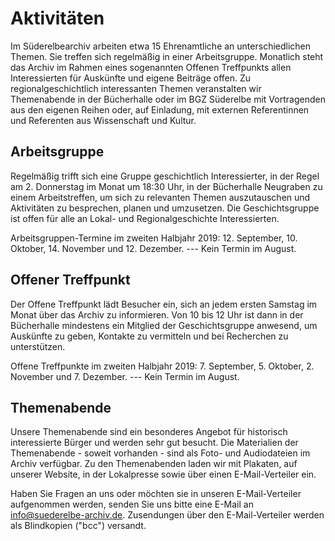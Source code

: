 # Aktivitäten

Im Süderelbearchiv arbeiten etwa 15 Ehrenamtliche an unterschiedlichen Themen. Sie treffen sich regelmäßig in einer Arbeitsgruppe. Monatlich
steht das Archiv im Rahmen eines sogenannten Offenen Treffpunkts allen Interessierten für Auskünfte und eigene Beiträge offen. Zu regionalgeschichtlich interessanten Themen veranstalten wir Themenabende in der Bücherhalle oder im BGZ Süderelbe mit Vortragenden aus den eigenen Reihen oder, auf Einladung, mit externen Referentinnen und Referenten aus Wissenschaft und Kultur.

## Arbeitsgruppe

Regelmäßig trifft sich eine Gruppe geschichtlich Interessierter, in der Regel am 2. Donnerstag im Monat um 18:30 Uhr, in der Bücherhalle Neugraben zu einem Arbeitstreffen, um sich zu relevanten Themen auszutauschen und Aktivitäten zu besprechen, planen und umzusetzen. Die Geschichtsgruppe ist offen für alle an Lokal- und Regionalgeschichte Interessierten.

Arbeitsgruppen-Termine im zweiten Halbjahr 2019: 12. September, 10. Oktober, 14. November und 12. Dezember. --- Kein Termin im August.


## Offener Treffpunkt

Der Offene Treffpunkt lädt Besucher ein, sich an jedem ersten Samstag im Monat über das Archiv zu informieren. Von 10 bis 12 Uhr ist dann in der Bücherhalle mindestens ein Mitglied der Geschichtsgruppe anwesend, um Auskünfte zu geben, Kontakte zu vermitteln und bei Recherchen zu unterstützen.

Offene Treffpunkte im zweiten Halbjahr 2019: 7. September, 5. Oktober, 2. November und 7. Dezember. --- Kein Termin im August.

## Themenabende

Unsere Themenabende sind ein besonderes Angebot für historisch interessierte Bürger und werden sehr gut besucht. Die Materialien der
Themenabende - soweit vorhanden - sind als Foto- und Audiodateien im Archiv verfügbar. Zu den Themenabenden laden wir mit Plakaten, auf unserer Website, in der Lokalpresse sowie über einen E-Mail-Verteiler ein.

Haben Sie Fragen an uns oder möchten sie in unseren E-Mail-Verteiler aufgenommen werden, senden Sie uns bitte eine E-Mail an [info@suederelbe-archiv.de](mailto:info@suederelbe-archiv.de). Zusendungen über den E-Mail-Verteiler werden als Blindkopien ("bcc") versandt.
